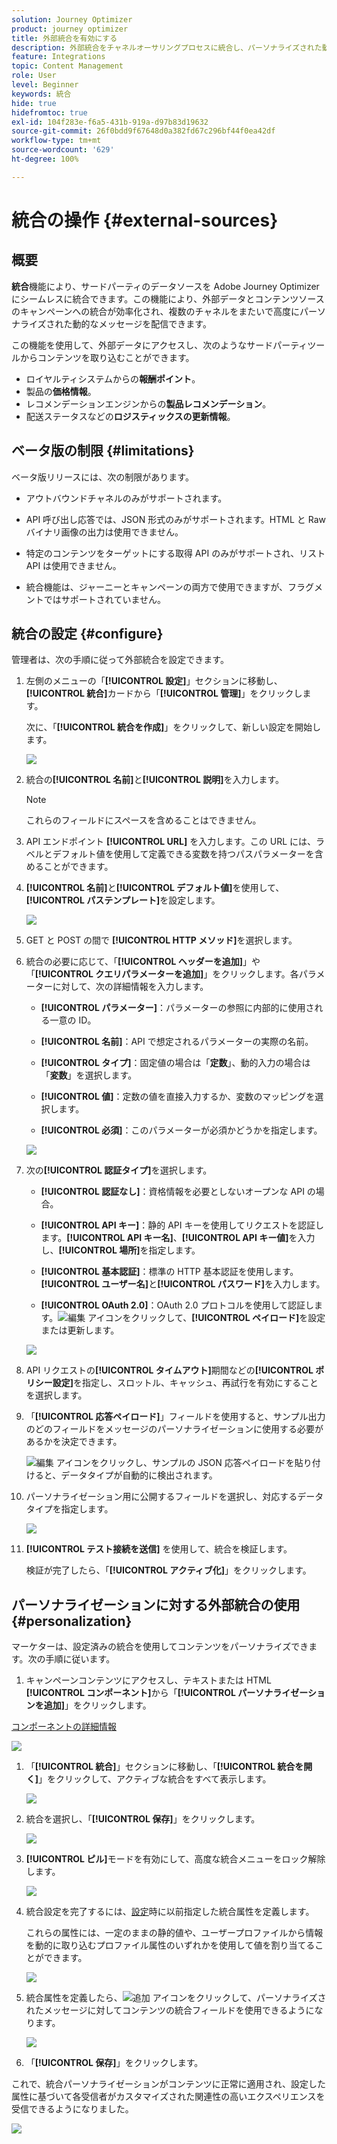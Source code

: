 ```yaml
---
solution: Journey Optimizer
product: journey optimizer
title: 外部統合を有効にする
description: 外部統合をチャネルオーサリングプロセスに統合し、パーソナライズされた動的な情報でコンテンツを強化します。
feature: Integrations
topic: Content Management
role: User
level: Beginner
keywords: 統合
hide: true
hidefromtoc: true
exl-id: 104f283e-f6a5-431b-919a-d97b83d19632
source-git-commit: 26f0bdd9f67648d0a382fd67c296bf44f0ea42df
workflow-type: tm+mt
source-wordcount: '629'
ht-degree: 100%

---
```


# 統合の操作 {#external-sources}

## 概要

**統合**&#x200B;機能により、サードパーティのデータソースを Adobe Journey Optimizer にシームレスに統合できます。この機能により、外部データとコンテンツソースのキャンペーンへの統合が効率化され、複数のチャネルをまたいで高度にパーソナライズされた動的なメッセージを配信できます。

この機能を使用して、外部データにアクセスし、次のようなサードパーティツールからコンテンツを取り込むことができます。

* ロイヤルティシステムからの&#x200B;**報酬ポイント**。
* 製品の&#x200B;**価格情報**。
* レコメンデーションエンジンからの&#x200B;**製品レコメンデーション**。
* 配送ステータスなどの&#x200B;**ロジスティックスの更新情報**。

## ベータ版の制限 {#limitations}

ベータ版リリースには、次の制限があります。

* アウトバウンドチャネルのみがサポートされます。

* API 呼び出し応答では、JSON 形式のみがサポートされます。HTML と Raw バイナリ画像の出力は使用できません。

* 特定のコンテンツをターゲットにする取得 API のみがサポートされ、リスト API は使用できません。

* 統合機能は、ジャーニーとキャンペーンの両方で使用できますが、フラグメントではサポートされていません。

## 統合の設定 {#configure}

管理者は、次の手順に従って外部統合を設定できます。

1. 左側のメニューの「**[!UICONTROL 設定]**」セクションに移動し、**[!UICONTROL 統合]**&#x200B;カードから「**[!UICONTROL 管理]**」をクリックします。

   次に、「**[!UICONTROL 統合を作成]**」をクリックして、新しい設定を開始します。

   ![](assets/external-integration-config-1.png)

1. 統合の&#x200B;**[!UICONTROL 名前]**&#x200B;と&#x200B;**[!UICONTROL 説明]**&#x200B;を入力します。

   >[!NOTE]
   >
   >これらのフィールドにスペースを含めることはできません。

1. API エンドポイント **[!UICONTROL URL]** を入力します。この URL には、ラベルとデフォルト値を使用して定義できる変数を持つパスパラメーターを含めることができます。

1. **[!UICONTROL 名前]**&#x200B;と&#x200B;**[!UICONTROL デフォルト値]**&#x200B;を使用して、**[!UICONTROL パステンプレート]**&#x200B;を設定します。

   ![](assets/external-integration-config-2.png)

1. GET と POST の間で **[!UICONTROL HTTP メソッド]**&#x200B;を選択します。

1. 統合の必要に応じて、「**[!UICONTROL ヘッダーを追加]**」や「**[!UICONTROL クエリパラメーターを追加]**」をクリックします。各パラメーターに対して、次の詳細情報を入力します。

   * **[!UICONTROL パラメーター]**：パラメーターの参照に内部的に使用される一意の ID。

   * **[!UICONTROL 名前]**：API で想定されるパラメーターの実際の名前。

   * **[!UICONTROL タイプ]**：固定値の場合は「**定数**」、動的入力の場合は「**変数**」を選択します。

   * **[!UICONTROL 値]**：定数の値を直接入力するか、変数のマッピングを選択します。

   * **[!UICONTROL 必須]**：このパラメーターが必須かどうかを指定します。

   ![](assets/external-integration-config-3.png)

1. 次の&#x200B;**[!UICONTROL 認証タイプ]**&#x200B;を選択します。

   * **[!UICONTROL 認証なし]**：資格情報を必要としないオープンな API の場合。

   * **[!UICONTROL API キー]**：静的 API キーを使用してリクエストを認証します。**[!UICONTROL API キー名]**、**[!UICONTROL API キー値]**&#x200B;を入力し、**[!UICONTROL 場所]**&#x200B;を指定します。

   * **[!UICONTROL 基本認証]**：標準の HTTP 基本認証を使用します。**[!UICONTROL ユーザー名]**&#x200B;と&#x200B;**[!UICONTROL パスワード]**&#x200B;を入力します。

   * **[!UICONTROL OAuth 2.0]**：OAuth 2.0 プロトコルを使用して認証します。![編集](assets/do-not-localize/Smock_Edit_18_N.svg) アイコンをクリックして、**[!UICONTROL ペイロード]**&#x200B;を設定または更新します。

   ![](assets/external-integration-config-4.png)

1. API リクエストの&#x200B;**[!UICONTROL タイムアウト]**&#x200B;期間などの&#x200B;**[!UICONTROL ポリシー設定]**&#x200B;を指定し、スロットル、キャッシュ、再試行を有効にすることを選択します。

1. 「**[!UICONTROL 応答ペイロード]**」フィールドを使用すると、サンプル出力のどのフィールドをメッセージのパーソナライゼーションに使用する必要があるかを決定できます。

   ![編集](assets/do-not-localize/Smock_Edit_18_N.svg) アイコンをクリックし、サンプルの JSON 応答ペイロードを貼り付けると、データタイプが自動的に検出されます。

1. パーソナライゼーション用に公開するフィールドを選択し、対応するデータタイプを指定します。

   ![](assets/external-integration-config-5.png)

1. **[!UICONTROL テスト接続を送信]** を使用して、統合を検証します。

   検証が完了したら、「**[!UICONTROL アクティブ化]**」をクリックします。

## パーソナライゼーションに対する外部統合の使用 {#personalization}

マーケターは、設定済みの統合を使用してコンテンツをパーソナライズできます。次の手順に従います。

1. キャンペーンコンテンツにアクセスし、テキストまたは HTML **[!UICONTROL コンポーネント]**&#x200B;から「**[!UICONTROL パーソナライゼーションを追加]**」をクリックします。

[コンポーネントの詳細情報](../email/content-components.md)

   ![](assets/external-integration-content-1.png)

1. 「**[!UICONTROL 統合]**」セクションに移動し、「**[!UICONTROL 統合を開く]**」をクリックして、アクティブな統合をすべて表示します。

   ![](assets/external-integration-content-2.png)

1. 統合を選択し、「**[!UICONTROL 保存]**」をクリックします。

   ![](assets/external-integration-content-3.png)

1. **[!UICONTROL ピル]**&#x200B;モードを有効にして、高度な統合メニューをロック解除します。

   ![](assets/external-integration-content-4.png)

1. 統合設定を完了するには、[設定](#configure)時に以前指定した統合属性を定義します。

   これらの属性には、一定のままの静的値や、ユーザープロファイルから情報を動的に取り込むプロファイル属性のいずれかを使用して値を割り当てることができます。

   ![](assets/external-integration-content-5.png)

1. 統合属性を定義したら、![追加](assets/do-not-localize/Smock_Add_18_N.svg) アイコンをクリックして、パーソナライズされたメッセージに対してコンテンツの統合フィールドを使用できるようになります。

   ![](assets/external-integration-content-6.png)

1. 「**[!UICONTROL 保存]**」をクリックします。

これで、統合パーソナライゼーションがコンテンツに正常に適用され、設定した属性に基づいて各受信者がカスタマイズされた関連性の高いエクスペリエンスを受信できるようになりました。

![](assets/external-integration-content-7.png)
